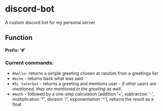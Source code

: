 # discord-bot
A custom discord bot for my personal server.

## Function

#### Prefix: '#'
### Current commands:
* `#hello`- returns a simple greeting chosen at random from a greetings list
* `#echo` - returns back what was said
* `#hi taterbot` - returns a greeting and mentions user - *if other users are mentioned, they are mentioned in the greeting as well.*
* `#math` - followed by a one-step calculation (addition '+', subtraction '-', multiplication '\*', division '/', exponentiation '^'), returns the result as a float
